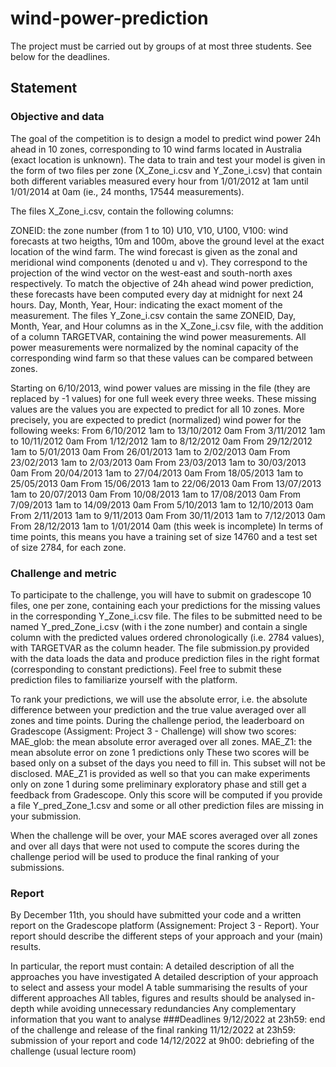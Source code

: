 # wind-power-prediction
The project must be carried out by groups of at most three students. See below for the deadlines.

## Statement
### Objective and data
The goal of the competition is to design a model to predict wind power 24h ahead in 10 zones, corresponding to 10 wind farms located in Australia (exact location is unknown). The data to train and test your model is given in the form of two files per zone (X_Zone_i.csv and Y_Zone_i.csv) that contain both different variables measured every hour from 1/01/2012 at 1am until 1/01/2014 at 0am (ie., 24 months, 17544 measurements).

The files X_Zone_i.csv, contain the following columns:

ZONEID: the zone number (from 1 to 10)
U10, V10, U100, V100: wind forecasts at two heigths, 10m and 100m, above the ground level at the exact location of the wind farm. The wind forecast is given as the zonal and meridional wind components (denoted u and v). They correspond to the projection of the wind vector on the west-east and south-north axes respectively. To match the objective of 24h ahead wind power prediction, these forecasts have been computed every day at midnight for next 24 hours.
Day, Month, Year, Hour: indicating the exact moment of the measurement.
The files Y_Zone_i.csv contain the same ZONEID, Day, Month, Year, and Hour columns as in the X_Zone_i.csv file, with the addition of a column TARGETVAR, containing the wind power measurements. All power measurements were normalized by the nominal capacity of the corresponding wind farm so that these values can be compared between zones.

Starting on 6/10/2013, wind power values are missing in the file (they are replaced by -1 values) for one full week every three weeks. These missing values are the values you are expected to predict for all 10 zones. More precisely, you are expected to predict (normalized) wind power for the following weeks:
From 6/10/2012 1am to 13/10/2012 0am
From 3/11/2012 1am to 10/11/2012 0am
From 1/12/2012 1am to 8/12/2012 0am
From 29/12/2012 1am to 5/01/2013 0am
From 26/01/2013 1am to 2/02/2013 0am
From 23/02/2013 1am to 2/03/2013 0am
From 23/03/2013 1am to 30/03/2013 0am
From 20/04/2013 1am to 27/04/2013 0am
From 18/05/2013 1am to 25/05/2013 0am
From 15/06/2013 1am to 22/06/2013 0am
From 13/07/2013 1am to 20/07/2013 0am
From 10/08/2013 1am to 17/08/2013 0am
From 7/09/2013 1am to 14/09/2013 0am
From 5/10/2013 1am to 12/10/2013 0am
From 2/11/2013 1am to 9/11/2013 0am
From 30/11/2013 1am to 7/12/2013 0am
From 28/12/2013 1am to 1/01/2014 0am (this week is incomplete)
In terms of time points, this means you have a training set of size 14760 and a test set of size 2784, for each zone.

### Challenge and metric
To participate to the challenge, you will have to submit on gradescope 10 files, one per zone, containing each your predictions for the missing values in the corresponding Y_Zone_i.csv file. The files to be submitted need to be named Y_pred_Zone_i.csv (with i the zone number) and contain a single column with the predicted values ordered chronologically (i.e. 2784 values), with TARGETVAR as the column header. The file submission.py provided with the data loads the data and produce prediction files in the right format (corresponding to constant predictions). Feel free to submit these prediction files to familiarize yourself with the platform.

To rank your predictions, we will use the absolute error, i.e. the absolute difference between your prediction and the true value averaged over all zones and time points. During the challenge period, the leaderboard on Gradescope (Assigment: Project 3 - Challenge) will show two scores:
MAE_glob: the mean absolute error averaged over all zones.
MAE_Z1: the mean absolute error on zone 1 predictions only
These two scores will be based only on a subset of the days you need to fill in. This subset will not be disclosed. MAE_Z1 is provided as well so that you can make experiments only on zone 1 during some preliminary exploratory phase and still get a feedback from Gradescope. Only this score will be computed if you provide a file Y_pred_Zone_1.csv and some or all other prediction files are missing in your submission.

When the challenge will be over, your MAE scores averaged over all zones and over all days that were not used to compute the scores during the challenge period will be used to produce the final ranking of your submissions.

### Report
By December 11th, you should have submitted your code and a written report on the Gradescope platform (Assignement: Project 3 - Report). Your report should describe the different steps of your approach and your (main) results.

In particular, the report must contain:
A detailed description of all the approaches you have investigated
A detailed description of your approach to select and assess your model
A table summarising the results of your different approaches
All tables, figures and results should be analysed in-depth while avoiding unnecessary redundancies
Any complementary information that you want to analyse
###Deadlines
9/12/2022 at 23h59: end of the challenge and release of the final ranking
11/12/2022 at 23h59: submission of your report and code
14/12/2022 at 9h00: debriefing of the challenge (usual lecture room)
